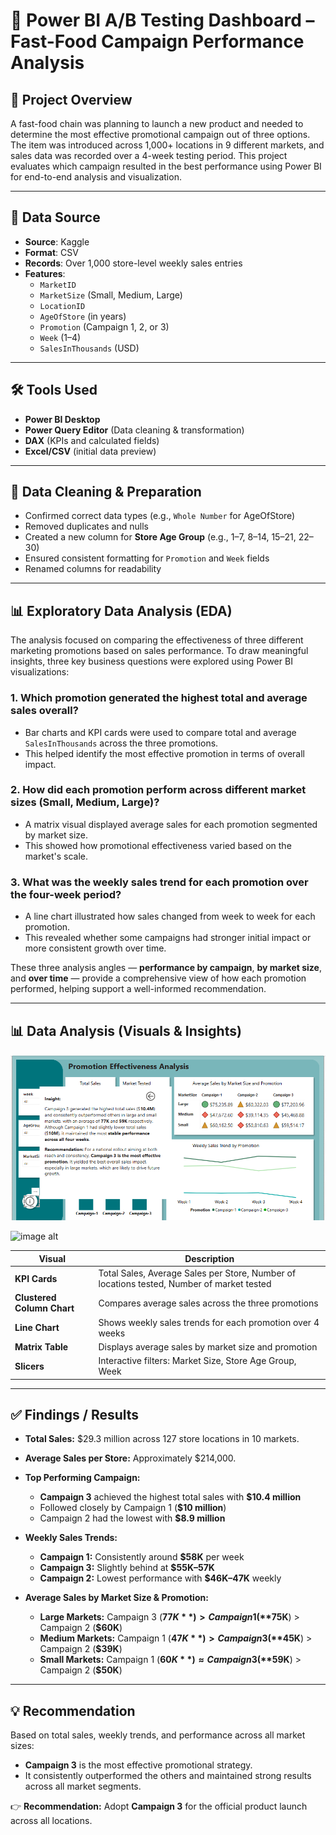 # 🍔 Power BI A/B Testing Dashboard – Fast-Food Campaign Performance Analysis

## 📌 Project Overview

A fast-food chain was planning to launch a new product and needed to determine the most effective promotional campaign out of three options. The item was introduced across 1,000+ locations in 9 different markets, and sales data was recorded over a 4-week testing period. This project evaluates which campaign resulted in the best performance using Power BI for end-to-end analysis and visualization.

---

## 📂 Data Source

- **Source**: Kaggle 
- **Format**: CSV
- **Records**: Over 1,000 store-level weekly sales entries
- **Features**:
  - `MarketID`
  - `MarketSize` (Small, Medium, Large)
  - `LocationID`
  - `AgeOfStore` (in years)
  - `Promotion` (Campaign 1, 2, or 3)
  - `Week` (1–4)
  - `SalesInThousands` (USD)

---

## 🛠 Tools Used

- **Power BI Desktop**
- **Power Query Editor** (Data cleaning & transformation)
- **DAX** (KPIs and calculated fields)
- **Excel/CSV** (initial data preview)

---

## 🧹 Data Cleaning & Preparation

- Confirmed correct data types (e.g., `Whole Number` for AgeOfStore)
- Removed duplicates and nulls 
- Created a new column for **Store Age Group** (e.g., 1–7, 8–14, 15–21, 22–30)
- Ensured consistent formatting for `Promotion` and `Week` fields
- Renamed columns for readability

---

## 📊 Exploratory Data Analysis (EDA)

The analysis focused on comparing the effectiveness of three different marketing promotions based on sales performance. To draw meaningful insights, three key business questions were explored using Power BI visualizations:

### 1. Which promotion generated the highest total and average sales overall?
- Bar charts and KPI cards were used to compare total and average `SalesInThousands` across the three promotions.
- This helped identify the most effective promotion in terms of overall impact.

### 2. How did each promotion perform across different market sizes (Small, Medium, Large)?
- A matrix visual displayed average sales for each promotion segmented by market size.
- This showed how promotional effectiveness varied based on the market's scale.

### 3. What was the weekly sales trend for each promotion over the four-week period?
- A line chart illustrated how sales changed from week to week for each promotion.
- This revealed whether some campaigns had stronger initial impact or more consistent growth over time.

These three analysis angles — **performance by campaign**, **by market size**, and **over time** — provide a comprehensive view of how each promotion performed, helping support a well-informed recommendation.


---

## 📊 Data Analysis (Visuals & Insights)

![image alt](https://github.com/odewolemistura/Marketing-campaign-analysis-ab-testing-POWER-BI/blob/621986387dfe98b2012e766bc3543a651e96dbf5/Campaign%20Dashboard%20Details.png)

![image alt]()

| Visual | Description |
|--------|-------------|
| **KPI Cards** | Total Sales, Average Sales per Store, Number of locations tested, Number of market tested |
| **Clustered Column Chart** | Compares average sales across the three promotions |
| **Line Chart** | Shows weekly sales trends for each promotion over 4 weeks |
| **Matrix Table** | Displays average sales by market size and promotion |
| **Slicers** | Interactive filters: Market Size, Store Age Group, Week|

---

## ✅ Findings / Results

- **Total Sales:** $29.3 million across 127 store locations in 10 markets.
- **Average Sales per Store:** Approximately $214,000.
- **Top Performing Campaign:**
  - **Campaign 3** achieved the highest total sales with **$10.4 million**
  - Followed closely by Campaign 1 (**$10 million**)
  - Campaign 2 had the lowest with **$8.9 million**

- **Weekly Sales Trends:**
  - **Campaign 1:** Consistently around **$58K** per week
  - **Campaign 3:** Slightly behind at **$55K–57K**
  - **Campaign 2:** Lowest performance with **$46K–47K** weekly

- **Average Sales by Market Size & Promotion:**
  - **Large Markets:** Campaign 3 (**$77K**) > Campaign 1 (**$75K**) > Campaign 2 (**$60K**)
  - **Medium Markets:** Campaign 1 (**$47K**) > Campaign 3 (**$45K**) > Campaign 2 (**$39K**)
  - **Small Markets:** Campaign 1 (**$60K**) ≈ Campaign 3 (**$59K**) > Campaign 2 (**$50K**)

---

## 💡 Recommendation

Based on total sales, weekly trends, and performance across all market sizes:

- **Campaign 3** is the most effective promotional strategy.
- It consistently outperformed the others and maintained strong results across all market segments.

👉 **Recommendation:** Adopt **Campaign 3** for the official product launch across all locations.




